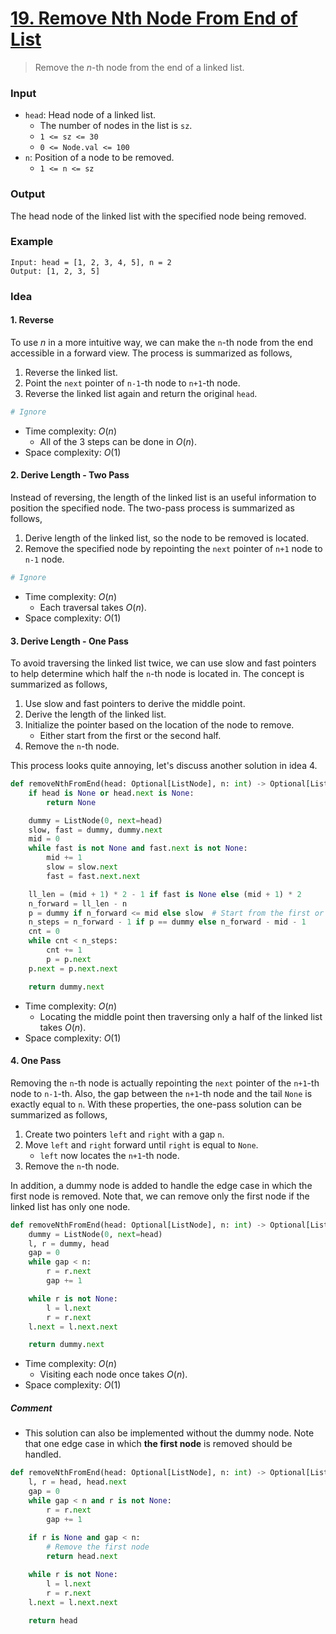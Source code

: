 # [19. Remove Nth Node From End of List](https://leetcode.com/problems/remove-nth-node-from-end-of-list/)
> Remove the $n$-th node from the end of a linked list. 
### Input
* `head`: Head node of a linked list.
	* The number of nodes in the list is `sz`.
	* `1 <= sz <= 30`
	* `0 <= Node.val <= 100`
* `n`: Position of a node to be removed.
	* `1 <= n <= sz`
### Output
The head node of the linked list with the specified node being removed.
### Example
```
Input: head = [1, 2, 3, 4, 5], n = 2
Output: [1, 2, 3, 5]
```
### Idea
#### 1. Reverse
To use $n$ in a more intuitive way, we can make the `n`-th node from the end accessible in a forward view. The process is summarized as follows,
1. Reverse the linked list.
2. Point the `next` pointer of `n-1`-th node to `n+1`-th node.
3. Reverse the linked list again and return the original `head`.
```python
# Ignore
```
* Time complexity: $O(n)$
	* All of the 3 steps can be done in $O(n)$.
* Space complexity: $O(1)$
#### 2. Derive Length - Two Pass
Instead of reversing, the length of the linked list is an useful information to position the specified node. The two-pass process is summarized as follows,
1. Derive length of the linked list, so the node to be removed is located.
2. Remove the specified node by repointing the `next` pointer of `n+1` node to `n-1` node.
```python
# Ignore
```
* Time complexity: $O(n)$
	* Each traversal takes $O(n)$.
* Space complexity: $O(1)$
#### 3. Derive Length - One Pass
To avoid traversing the linked list twice, we can use slow and fast pointers to help determine which half the `n`-th node is located in. The concept is summarized as follows,
1. Use slow and fast pointers to derive the middle point.
2. Derive the length of the linked list.
3. Initialize the pointer based on the location of the node to remove.
	*  Either start from the first or the second half.
4. Remove the `n`-th node.

This process looks quite annoying, let's discuss another solution in idea 4.
```python
def removeNthFromEnd(head: Optional[ListNode], n: int) -> Optional[ListNode]:
    if head is None or head.next is None:
        return None

    dummy = ListNode(0, next=head)
    slow, fast = dummy, dummy.next
    mid = 0
    while fast is not None and fast.next is not None:
        mid += 1
        slow = slow.next
        fast = fast.next.next

    ll_len = (mid + 1) * 2 - 1 if fast is None else (mid + 1) * 2
    n_forward = ll_len - n
    p = dummy if n_forward <= mid else slow  # Start from the first or second half
    n_steps = n_forward - 1 if p == dummy else n_forward - mid - 1
    cnt = 0
    while cnt < n_steps:
        cnt += 1
        p = p.next
    p.next = p.next.next

    return dummy.next
```
* Time complexity: $O(n)$
	* Locating the middle point then traversing only a half of the linked list takes $O(n)$.
* Space complexity: $O(1)$
#### 4. One Pass
Removing the `n`-th node is actually repointing the `next` pointer of the `n+1`-th node to `n-1`-th. Also, the gap between the `n+1`-th node and the tail `None` is exactly equal to `n`. With these properties, the one-pass solution can be summarized as follows,
1. Create two pointers `left` and `right` with a gap `n`. 
2. Move `left` and `right` forward until `right` is equal to `None`.
	* `left` now locates the `n+1`-th node.
3. Remove the `n`-th node.

In addition, a dummy node is added to handle the edge case in which the first node is removed. Note that, we can remove only the first node if the linked list has only one node.
```python
def removeNthFromEnd(head: Optional[ListNode], n: int) -> Optional[ListNode]:
    dummy = ListNode(0, next=head)
    l, r = dummy, head
    gap = 0
    while gap < n:
        r = r.next
        gap += 1

    while r is not None:
        l = l.next
        r = r.next 
    l.next = l.next.next

    return dummy.next 
```
* Time complexity: $O(n)$
	* Visiting each node once takes $O(n)$.
* Space complexity: $O(1)$
##### Comment
* This solution can also be implemented without the dummy node. Note that one edge case in which **the first node** is removed should be handled.
```python
def removeNthFromEnd(head: Optional[ListNode], n: int) -> Optional[ListNode]:
    l, r = head, head.next
    gap = 0
    while gap < n and r is not None:
        r = r.next
        gap += 1
    
    if r is None and gap < n:
        # Remove the first node
        return head.next

    while r is not None:
        l = l.next
        r = r.next 
    l.next = l.next.next

    return head 
```